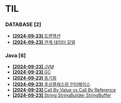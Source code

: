 # TIL
 
### DATABASE [2]
- [**[2024-09-23]**  트랜잭션](https://github.com/A-lass/TIL/blob/main/DATABASE/트랜잭션.md)
- [**[2024-09-23]**  관계 데이터 모델](https://github.com/A-lass/TIL/blob/main/DATABASE/관계_데이터_모델.md)
### Java [6]
- [**[2024-09-23]**  JVM](https://github.com/A-lass/TIL/blob/main/Java/JVM.md)
- [**[2024-09-23]**  GC](https://github.com/A-lass/TIL/blob/main/Java/GC.md)
- [**[2024-09-23]**  동기화](https://github.com/A-lass/TIL/blob/main/Java/동기화.md)
- [**[2024-09-23]**  추상클래스와 인터페이스](https://github.com/A-lass/TIL/blob/main/Java/추상클래스와_인터페이스.md)
- [**[2024-09-23]**  Call By Value vs Call By Reference](https://github.com/A-lass/TIL/blob/main/Java/Call_By_Value_vs_Call_By_Reference.md)
- [**[2024-09-23]**  String StringBuilder StringBuffer](https://github.com/A-lass/TIL/blob/main/Java/String_StringBuilder_StringBuffer.md)
